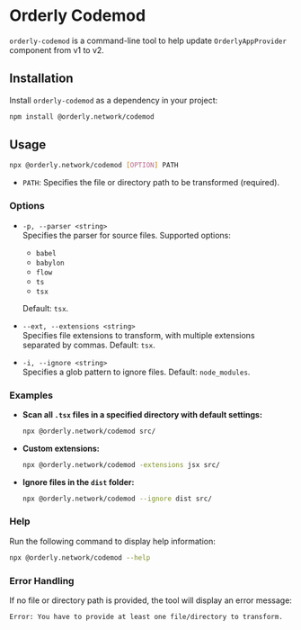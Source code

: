 # Orderly Codemod

`orderly-codemod` is a command-line tool to help update `OrderlyAppProvider` component from v1 to v2.

## Installation

Install `orderly-codemod` as a dependency in your project:

```bash
npm install @orderly.network/codemod
```

## Usage

```bash
npx @orderly.network/codemod [OPTION] PATH
```

- `PATH`: Specifies the file or directory path to be transformed (required).

### Options

- `-p, --parser <string>`  
  Specifies the parser for source files. Supported options:

  - `babel`
  - `babylon`
  - `flow`
  - `ts`
  - `tsx`

  Default: `tsx`.

- `--ext, --extensions <string>`  
  Specifies file extensions to transform, with multiple extensions separated by commas. Default: `tsx`.

- `-i, --ignore <string>`  
  Specifies a glob pattern to ignore files. Default: `node_modules`.

### Examples

- **Scan all `.tsx` files in a specified directory with default settings:**

  ```bash
  npx @orderly.network/codemod src/
  ```

- **Custom extensions:**

  ```bash
  npx @orderly.network/codemod -extensions jsx src/
  ```

- **Ignore files in the `dist` folder:**

  ```bash
  npx @orderly.network/codemod --ignore dist src/
  ```

### Help

Run the following command to display help information:

```bash
npx @orderly.network/codemod --help
```

### Error Handling

If no file or directory path is provided, the tool will display an error message:

```
Error: You have to provide at least one file/directory to transform.
```
